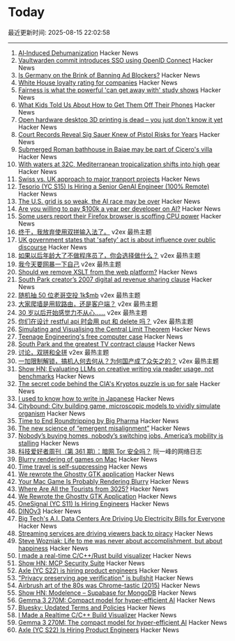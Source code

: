 # Today

最近更新时间: 2025-08-15 22:02:58

--- 
1. [AI‐Induced Dehumanization](https://myscp.onlinelibrary.wiley.com/doi/10.1002/jcpy.1441) Hacker News
2. [Vaultwarden commit introduces SSO using OpenID Connect](https://github.com/dani-garcia/vaultwarden/pull/3899) Hacker News
3. [Is Germany on the Brink of Banning Ad Blockers?](https://blog.mozilla.org/netpolicy/2025/08/14/is-germany-on-the-brink-of-banning-ad-blockers-user-freedom-privacy-and-security-is-at-risk/) Hacker News
4. [White House loyalty rating for companies](https://www.axios.com/2025/08/15/white-house-rating-big-beautiful-bill) Hacker News
5. [Fairness is what the powerful 'can get away with' study shows](https://phys.org/news/2025-07-fairness-powerful.html) Hacker News
6. [What Kids Told Us About How to Get Them Off Their Phones](https://www.theatlantic.com/ideas/archive/2025/08/kids-smartphones-play-freedom/683742/) Hacker News
7. [Open hardware desktop 3D printing is dead – you just don't know it yet](https://www.josefprusa.com/articles/open-hardware-in-3d-printing-is-dead/) Hacker News
8. [Court Records Reveal Sig Sauer Knew of Pistol Risks for Years](https://smokinggun.org/court-records-reveal-sig-sauer-knew-of-pistol-risks-for-years/) Hacker News
9. [Submerged Roman bathhouse in Baiae may be part of Cicero's villa](https://archaeologymag.com/2025/08/submerged-roman-bathhouse-in-baiae/) Hacker News
10. [With waters at 32C, Mediterranean tropicalization shifts into high gear](https://phys.org/news/2025-08-32c-mediterranean-tropicalization-shifts-high.html) Hacker News
11. [Swiss vs. UK approach to major tranport projects](https://www.freewheeling.info/blog/swiss-hs2) Hacker News
12. [Tesorio (YC S15) Is Hiring a Senior GenAI Engineer (100% Remote)](https://www.tesorio.com/careers#job-openings) Hacker News
13. [The U.S. grid is so weak, the AI race may be over](https://fortune.com/2025/08/14/data-centers-china-grid-us-infrastructure/) Hacker News
14. [Are you willing to pay $100k a year per developer on AI?](https://www.theregister.com/2025/08/15/are_you_willing_to_pay/) Hacker News
15. [Some users report their Firefox browser is scoffing CPU power](https://www.theregister.com/2025/08/13/firefox_ai_scoffing_power/) Hacker News
16. [终于，我放弃使用双拼输入法了。](https://www.v2ex.com/t/1152575) v2ex 最热主题
17. [UK government states that 'safety' act is about influence over public discourse](https://bsky.app/profile/tupped.bsky.social/post/3lwgcmswmy222) Hacker News
18. [如果以后年龄大了不做程序员了，你会选择做什么？](https://www.v2ex.com/t/1152555) v2ex 最热主题
19. [我今天要网暴一下自己](https://www.v2ex.com/t/1152536) v2ex 最热主题
20. [Should we remove XSLT from the web platform?](https://github.com/whatwg/html/issues/11523) Hacker News
21. [South Park creator’s 2007 digital ad revenue sharing clause](https://www.readtrung.com/p/south-park-and-the-greatest-tv-contract) Hacker News
22. [随机抽 50 位老哥空投 1k$mb](https://www.v2ex.com/t/1152589) v2ex 最热主题
23. [大家爬墙是用软路由，还是客户端？](https://www.v2ex.com/t/1152540) v2ex 最热主题
24. [30 岁以后开始感觉力不从心……](https://www.v2ex.com/t/1152527) v2ex 最热主题
25. [你们在设计 restful api 时会用 put 和 delete 吗？](https://www.v2ex.com/t/1152509) v2ex 最热主题
26. [Simulating and Visualising the Central Limit Theorem](https://blog.foletta.net/post/2025-07-14-clt/) Hacker News
27. [Teenage Engineering's free computer case](https://teenage.engineering/store/computer-2) Hacker News
28. [South Park and the greatest TV contract clause](https://www.readtrung.com/p/south-park-and-the-greatest-tv-contract) Hacker News
29. [讨论，双拼和全拼](https://www.v2ex.com/t/1152517) v2ex 最热主题
30. [一加限制解锁，搞机人何去何从？为何国产成了众矢之的？](https://www.v2ex.com/t/1152508) v2ex 最热主题
31. [Show HN: Evaluating LLMs on creative writing via reader usage, not benchmarks](https://www.narrator.sh/) Hacker News
32. [The secret code behind the CIA's Kryptos puzzle is up for sale](https://news.artnet.com/art-world/cia-kryptos-sculpture-code-auction-2677451) Hacker News
33. [I used to know how to write in Japanese](https://aethermug.com/posts/i-used-to-know-how-to-write-in-japanese) Hacker News
34. [Citybound: City building game, microscopic models to vividly simulate organism](https://aeplay.org/citybound) Hacker News
35. [Time to End Roundtripping by Big Pharma](https://www.cfr.org/blog/time-end-roundtripping-big-pharma) Hacker News
36. [The new science of “emergent misalignment”](https://www.quantamagazine.org/the-ai-was-fed-sloppy-code-it-turned-into-something-evil-20250813/) Hacker News
37. [Nobody’s buying homes, nobody’s switching jobs, America’s mobility is stalling](https://www.wsj.com/economy/american-job-housing-economic-dynamism-d56ef8fc) Hacker News
38. [科技爱好者周刊（第 361 期）：暗网 Tor 安全吗？](http://www.ruanyifeng.com/blog/2025/08/weekly-issue-361.html) 阮一峰的网络日志
39. [Blurry rendering of games on Mac](https://www.colincornaby.me/2025/08/your-mac-game-is-probably-rendering-blurry/) Hacker News
40. [Time travel is self-suppressing](https://arxiv.org/abs/2508.09157) Hacker News
41. [We rewrote the Ghostty GTK application](https://mitchellh.com/writing/ghostty-gtk-rewrite) Hacker News
42. [Your Mac Game Is Probably Rendering Blurry](https://www.colincornaby.me/2025/08/your-mac-game-is-probably-rendering-blurry/) Hacker News
43. [Where Are All the Tourists from 3025?](https://arxiv.org/abs/2508.09157) Hacker News
44. [We Rewrote the Ghostty GTK Application](https://mitchellh.com/writing/ghostty-gtk-rewrite) Hacker News
45. [OneSignal (YC S11) Is Hiring Engineers](https://onesignal.com/careers) Hacker News
46. [DINOv3](https://github.com/facebookresearch/dinov3) Hacker News
47. [Big Tech's A.I. Data Centers Are Driving Up Electricity Bills for Everyone](https://www.nytimes.com/2025/08/14/business/energy-environment/ai-data-centers-electricity-costs.html) Hacker News
48. [Streaming services are driving viewers back to piracy](https://www.theguardian.com/film/2025/aug/14/cant-pay-wont-pay-impoverished-streaming-services-are-driving-viewers-back-to-piracy) Hacker News
49. [Steve Wozniak: Life to me was never about accomplishment, but about happiness](https://yro.slashdot.org/comments.pl?sid=23765914&cid=65583466) Hacker News
50. [I made a real-time C/C++/Rust build visualizer](https://danielchasehooper.com/posts/syscall-build-snooping/) Hacker News
51. [Show HN: MCP Security Suite](https://github.com/NineSunsInc/mighty-security) Hacker News
52. [Axle (YC S22) is hiring product engineers](https://www.ycombinator.com/companies/axle/jobs/8wAy0QH-product-engineer) Hacker News
53. ["Privacy preserving age verification" is bullshit](https://pluralistic.net/2025/08/14/bellovin/) Hacker News
54. [Airbrush art of the 80s was Chrome-tastic (2015)](https://www.coolandcollected.com/airbrush-art-of-the-80s-was-chrome-tastic/) Hacker News
55. [Show HN: Modelence – Supabase for MongoDB](https://github.com/modelence/modelence) Hacker News
56. [Gemma 3 270M: Compact model for hyper-efficient AI](https://developers.googleblog.com/en/introducing-gemma-3-270m/) Hacker News
57. [Bluesky: Updated Terms and Policies](https://bsky.social/about/blog/08-14-2025-updated-terms-and-policies) Hacker News
58. [I Made a Realtime C/C++ Build Visualizer](https://danielchasehooper.com/posts/syscall-build-snooping/) Hacker News
59. [Gemma 3 270M: The compact model for hyper-efficient AI](https://developers.googleblog.com/en/introducing-gemma-3-270m/) Hacker News
60. [Axle (YC S22) Is Hiring Product Engineers](https://www.ycombinator.com/companies/axle/jobs/8wAy0QH-product-engineer) Hacker News

